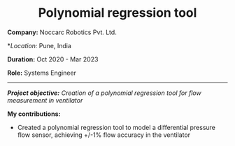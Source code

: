<h1 align="center">Polynomial regression tool</h1>

**Company:** Noccarc Robotics Pvt. Ltd.

**Location:* Pune, India

**Duration:** Oct 2020 - Mar 2023

**Role:** Systems Engineer

---

***Project objective:*** *Creation of a polynomial regression tool for flow measurement in ventilator*

**My contributions:**
* Created a polynomial regression tool to model a differential pressure flow sensor, achieving +/-1% flow accuracy in the ventilator
